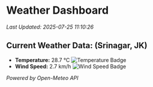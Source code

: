 
# Weather Dashboard

_Last Updated: 2025-07-25 11:10:26_

## Current Weather Data: (Srinagar, JK)
- **Temperature:** 28.7 °C ![Temperature Badge](https://img.shields.io/badge/Temperature-Medium%20Temp-green)
- **Wind Speed:** 2.7 km/h ![Wind Speed Badge](https://img.shields.io/badge/Wind%20Speed-Light%20Wind-blue)

*Powered by Open-Meteo API*
